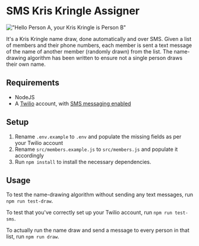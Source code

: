 # SMS Kris Kringle Assigner

!["Hello Person A, your Kris Kringle is Person B"](https://user-images.githubusercontent.com/1712450/68079376-796a1900-fe3c-11e9-8fbf-b1b185052ced.PNG)

It's a Kris Kringle name draw, done automatically and over SMS. Given a list of members and their phone numbers, each member is sent a text message of the name of another member (randomly drawn) from the list. The name-drawing algorithm has been written to ensure not a single person draws their own name.

## Requirements

* NodeJS
* A [Twilio](https://twilio.com/) account, with [SMS messaging enabled](https://www.twilio.com/docs/sms/quickstart/node#install-nodejs-and-the-twilio-module)

## Setup

1. Rename `.env.example` to `.env` and populate the missing fields as per your Twilio account
2. Rename `src/members.example.js` to `src/members.js` and populate it accordingly
3. Run `npm install` to install the necessary dependencies.

## Usage

To test the name-drawing algorithm without sending any text messages, run `npm run test-draw`.

To test that you've correctly set up your Twilio account, run `npm run test-sms`.

To actually run the name draw and send a message to every person in that list, run `npm run draw`.
